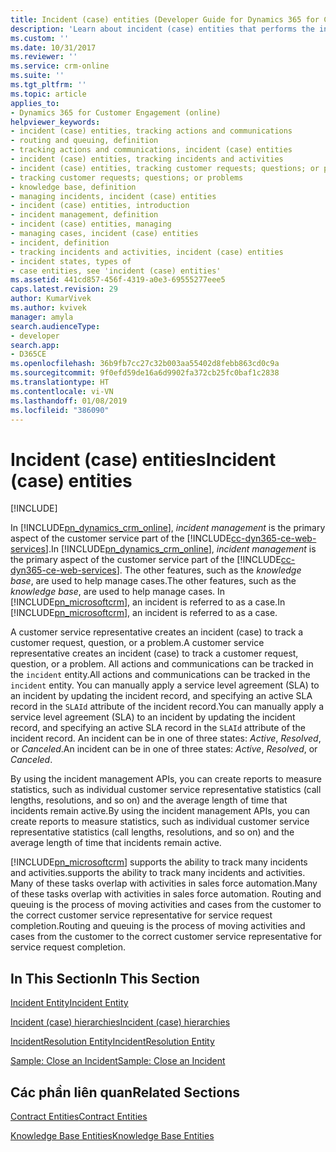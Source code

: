 ```yaml
---
title: Incident (case) entities (Developer Guide for Dynamics 365 for Customer Engagement) | MicrosoftDocs
description: 'Learn about incident (case) entities that performs the incident management by creating an incident and specifying an active SLA record. An incident can be in one of three states: Active, Resolved, or Canceled.'
ms.custom: ''
ms.date: 10/31/2017
ms.reviewer: ''
ms.service: crm-online
ms.suite: ''
ms.tgt_pltfrm: ''
ms.topic: article
applies_to:
- Dynamics 365 for Customer Engagement (online)
helpviewer_keywords:
- incident (case) entities, tracking actions and communications
- routing and queuing, definition
- tracking actions and communications, incident (case) entities
- incident (case) entities, tracking incidents and activities
- incident (case) entities, tracking customer requests; questions; or problems
- tracking customer requests; questions; or problems
- knowledge base, definition
- managing incidents, incident (case) entities
- incident (case) entities, introduction
- incident management, definition
- incident (case) entities, managing
- managing cases, incident (case) entities
- incident, definition
- tracking incidents and activities, incident (case) entities
- incident states, types of
- case entities, see 'incident (case) entities'
ms.assetid: 441cd857-456f-4319-a0e3-69555277eee5
caps.latest.revision: 29
author: KumarVivek
ms.author: kvivek
manager: amyla
search.audienceType:
- developer
search.app:
- D365CE
ms.openlocfilehash: 36b9fb7cc27c32b003aa55402d8febb863cd0c9a
ms.sourcegitcommit: 9f0efd59de16a6d9902fa372cb25fc0baf1c2838
ms.translationtype: HT
ms.contentlocale: vi-VN
ms.lasthandoff: 01/08/2019
ms.locfileid: "386090"
---
```

# <a name="incident-case-entities"></a><span data-ttu-id="e1033-104">Incident (case) entities</span><span class="sxs-lookup"><span data-stu-id="e1033-104">Incident (case) entities</span></span>

[!INCLUDE[](../includes/cc_applies_to_update_9_0_0.md)]

<span data-ttu-id="e1033-105">In [!INCLUDE[pn_dynamics_crm_online](../includes/pn-dynamics-crm-online.md)], *incident management* is the primary aspect of the customer service part of the [!INCLUDE[cc-dyn365-ce-web-services](../includes/cc-dyn365-ce-web-services.md)].</span><span class="sxs-lookup"><span data-stu-id="e1033-105">In [!INCLUDE[pn_dynamics_crm_online](../includes/pn-dynamics-crm-online.md)], *incident management* is the primary aspect of the customer service part of the [!INCLUDE[cc-dyn365-ce-web-services](../includes/cc-dyn365-ce-web-services.md)].</span></span> <span data-ttu-id="e1033-106">The other features, such as the *knowledge base*, are used to help manage cases.</span><span class="sxs-lookup"><span data-stu-id="e1033-106">The other features, such as the *knowledge base*, are used to help manage cases.</span></span> <span data-ttu-id="e1033-107">In [!INCLUDE[pn_microsoftcrm](../includes/pn-microsoftcrm.md)], an incident is referred to as a case.</span><span class="sxs-lookup"><span data-stu-id="e1033-107">In [!INCLUDE[pn_microsoftcrm](../includes/pn-microsoftcrm.md)], an incident is referred to as a case.</span></span>  
  
 <span data-ttu-id="e1033-108">A customer service representative creates an incident (case) to track a customer request, question, or a problem.</span><span class="sxs-lookup"><span data-stu-id="e1033-108">A customer service representative creates an incident (case) to track a customer request, question, or a problem.</span></span> <span data-ttu-id="e1033-109">All actions and communications can be tracked in the `incident` entity.</span><span class="sxs-lookup"><span data-stu-id="e1033-109">All actions and communications can be tracked in the `incident` entity.</span></span> <span data-ttu-id="e1033-110">You can manually apply a service level agreement (SLA) to an incident by updating the incident record, and specifying an active SLA record in the `SLAId` attribute of the incident record.</span><span class="sxs-lookup"><span data-stu-id="e1033-110">You can manually apply a service level agreement (SLA) to an incident by updating the incident record, and specifying an active SLA record in the `SLAId` attribute of the incident record.</span></span> <span data-ttu-id="e1033-111">An incident can be in one of three states: *Active*, *Resolved*, or *Canceled*.</span><span class="sxs-lookup"><span data-stu-id="e1033-111">An incident can be in one of three states: *Active*, *Resolved*, or *Canceled*.</span></span>  
  
 <span data-ttu-id="e1033-112">By using the incident management APIs, you can create reports to measure statistics, such as individual customer service representative statistics (call lengths, resolutions, and so on) and the average length of time that incidents remain active.</span><span class="sxs-lookup"><span data-stu-id="e1033-112">By using the incident management APIs, you can create reports to measure statistics, such as individual customer service representative statistics (call lengths, resolutions, and so on) and the average length of time that incidents remain active.</span></span>  
  
 [!INCLUDE[pn_microsoftcrm](../includes/pn-microsoftcrm.md)] <span data-ttu-id="e1033-113">supports the ability to track many incidents and activities.</span><span class="sxs-lookup"><span data-stu-id="e1033-113">supports the ability to track many incidents and activities.</span></span> <span data-ttu-id="e1033-114">Many of these tasks overlap with activities in sales force automation.</span><span class="sxs-lookup"><span data-stu-id="e1033-114">Many of these tasks overlap with activities in sales force automation.</span></span> <span data-ttu-id="e1033-115">Routing and queuing is the process of moving activities and cases from the customer to the correct customer service representative for service request completion.</span><span class="sxs-lookup"><span data-stu-id="e1033-115">Routing and queuing is the process of moving activities and cases from the customer to the correct customer service representative for service request completion.</span></span>  
  
## <a name="in-this-section"></a><span data-ttu-id="e1033-116">In This Section</span><span class="sxs-lookup"><span data-stu-id="e1033-116">In This Section</span></span>  
 [<span data-ttu-id="e1033-117">Incident Entity</span><span class="sxs-lookup"><span data-stu-id="e1033-117">Incident Entity</span></span>](entities/incident.md)  
  
 [<span data-ttu-id="e1033-118">Incident (case) hierarchies</span><span class="sxs-lookup"><span data-stu-id="e1033-118">Incident (case) hierarchies</span></span>](incident-case-hierarchies.md)  
  
 [<span data-ttu-id="e1033-119">IncidentResolution Entity</span><span class="sxs-lookup"><span data-stu-id="e1033-119">IncidentResolution Entity</span></span>](entities/incidentresolution.md)  
  
 [<span data-ttu-id="e1033-120">Sample: Close an Incident</span><span class="sxs-lookup"><span data-stu-id="e1033-120">Sample: Close an Incident</span></span>](sample-close-incident.md)  
  
## <a name="related-sections"></a><span data-ttu-id="e1033-121">Các phần liên quan</span><span class="sxs-lookup"><span data-stu-id="e1033-121">Related Sections</span></span>  
 [<span data-ttu-id="e1033-122">Contract Entities</span><span class="sxs-lookup"><span data-stu-id="e1033-122">Contract Entities</span></span>](contract-entities.md)  
  
 [<span data-ttu-id="e1033-123">Knowledge Base Entities</span><span class="sxs-lookup"><span data-stu-id="e1033-123">Knowledge Base Entities</span></span>](knowledge-management-entities.md)

